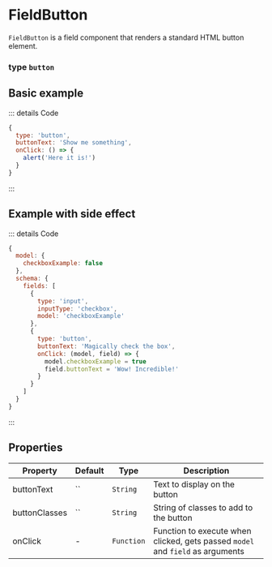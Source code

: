 # FieldButton
`FieldButton` is a field component that renders a standard HTML button element.

### type `button`

## Basic example
<script setup>
import FieldButtonExampleWithSideEffect from '/components/FieldButtonExampleWithSideEffect.vue'
import FieldButtonExample from '/components/FieldButtonExample.vue'
</script>

::: details Code
```javascript
{
  type: 'button',
  buttonText: 'Show me something',
  onClick: () => {
    alert('Here it is!')
  }
}
```
:::

<FieldButtonExample />

## Example with side effect
::: details Code
```javascript
{
  model: {
    checkboxExample: false
  },
  schema: {
    fields: [
      {
        type: 'input',
        inputType: 'checkbox',
        model: 'checkboxExample'
      },
      {
        type: 'button',
        buttonText: 'Magically check the box',
        onClick: (model, field) => {
          model.checkboxExample = true
          field.buttonText = 'Wow! Incredible!'
        }
      }
    ]
  }
}
```
:::

<FieldButtonExampleWithSideEffect />

## Properties
| Property      | Default | Type       | Description                                                                    |
|---------------|---------|------------|--------------------------------------------------------------------------------|
| buttonText    | ``   | `String`   | Text to display on the button                                                  |
| buttonClasses | ``   | `String`   | String of classes to add to the button                                         |
| onClick       | -       | `Function` | Function to execute when clicked, gets passed `model` and `field` as arguments |